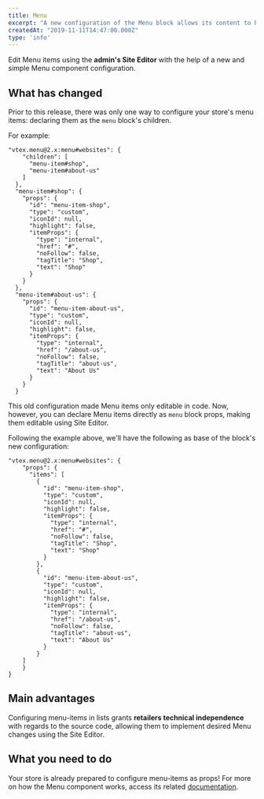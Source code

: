 ```yaml
---
title: Menu
excerpt: "A new configuration of the Menu block allows its content to be edited with Site Editor! If there's something that retailers like, it's code independence. And if there's something we like, it's to see happy retailers!"
createdAt: "2019-11-11T14:47:00.000Z"
type: 'info'
---
```

Edit Menu items using the **admin's Site Editor** with the help of a new and simple Menu component configuration. 

## What has changed

Prior to this release, there was only one way to configure your store's menu items: declaring them as the `menu` block's children.

For example: 

```
"vtex.menu@2.x:menu#websites": {
    "children": [
      "menu-item#shop",
      "menu-item#about-us"
    ]
  },
  "menu-item#shop": {
    "props": {
      "id": "menu-item-shop",
      "type": "custom",
      "iconId": null,
      "highlight": false,
      "itemProps": {
        "type": "internal",
        "href": "#",
        "noFollow": false,
        "tagTitle": "Shop",
        "text": "Shop"
      }
    }
  },
  "menu-item#about-us": {
    "props": {
      "id": "menu-item-about-us",
      "type": "custom",
      "iconId": null,
      "highlight": false,
      "itemProps": {
        "type": "internal",
        "href": "/about-us",
        "noFollow": false,
        "tagTitle": "about-us",
        "text": "About Us"
      }
    }
  }

```

This old configuration made Menu items only editable in code. Now, however, you can declare Menu items directly as `menu` block props, making them editable using Site Editor.

Following the example above, we'll have the following as base of the block's new configuration:

```
"vtex.menu@2.x:menu#websites": {
    "props": {
      "items": [
        {
          "id": "menu-item-shop",
          "type": "custom",
          "iconId": null,
          "highlight": false,
          "itemProps": {
            "type": "internal",
            "href": "#",
            "noFollow": false,
            "tagTitle": "Shop",
            "text": "Shop"
          }
        },
        {
          "id": "menu-item-about-us",
          "type": "custom",
          "iconId": null,
          "highlight": false,
          "itemProps": {
            "type": "internal",
            "href": "/about-us",
            "noFollow": false,
            "tagTitle": "about-us",
            "text": "About Us"
          }
        }
    ]
    }
}

```

## Main advantages 

Configuring menu-items in lists grants **retailers technical independence** with regards to the source code, allowing them to implement desired Menu changes using the Site Editor.

## What you need to do 

Your store is already prepared to configure menu-items as props! For more on how the Menu component works, access its related [documentation](https://vtex.io/docs/app/vtex.menu).
